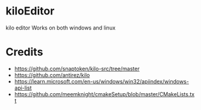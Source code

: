 # kiloEditor
 kilo editor
 Works on both windows and linux

# Credits
- https://github.com/snaptoken/kilo-src/tree/master
- https://github.com/antirez/kilo
- https://learn.microsoft.com/en-us/windows/win32/apiindex/windows-api-list
- https://github.com/meemknight/cmakeSetup/blob/master/CMakeLists.txt